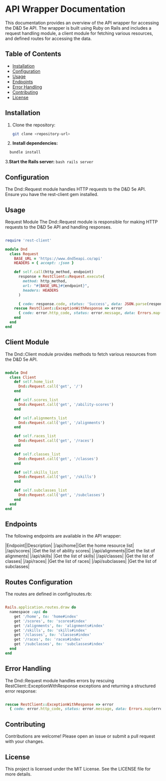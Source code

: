 # API Wrapper Documentation

This documentation provides an overview of the API wrapper for accessing the D&D 5e API. The wrapper is built using Ruby on Rails and includes a request handling module, a client module for fetching various resources, and defined routes for accessing the data.

## Table of Contents

- [Installation](#installation)
- [Configuration](#configuration)
- [Usage](#usage)
- [Endpoints](#endpoints)
- [Error Handling](#error-handling)
- [Contributing](#contributing)
- [License](#license)

## Installation

1. Clone the repository:
   ```bash
   git clone <repository-url>
   ```
2. **Install dependencies:**
  ```bash
    bundle install
  ```
3.**Start the Rails server:**
    ```bash
    rails server
    ```

## Configuration
The Dnd::Request module handles HTTP requests to the D&D 5e API. Ensure you have the rest-client gem installed.

## Usage

Request Module
The Dnd::Request module is responsible for making HTTP requests to the D&D 5e API and handling responses.
```ruby

require 'rest-client'

module Dnd 
  class Request
    BASE_URL = 'https://www.dnd5eapi.co/api'
    HEADERS = { accept: :json }

    def self.call(http_method, endpoint)
      response = RestClient::Request.execute(
        method: http_method,
        url: "#{BASE_URL}#{endpoint}",
        headers: HEADERS
      )

      { code: response.code, status: 'Success', data: JSON.parse(response.body) }
    rescue RestClient::ExceptionWithResponse => error
      { code: error.http_code, status: error.message, data: Errors.map(error.http_code) }
    end
  end
end
```
## Client Module
The Dnd::Client module provides methods to fetch various resources from the D&D 5e API.
```ruby

module Dnd 
  class Client
    def self.home_list
      Dnd::Request.call('get', '/')
    end

    def self.scores_list
      Dnd::Request.call('get', '/ability-scores')
    end

    def self.alignments_list
      Dnd::Request.call('get', '/alignments')
    end

    def self.races_list
      Dnd::Request.call('get', '/races')
    end

    def self.classes_list
      Dnd::Request.call('get', '/classes')
    end

    def self.skills_list
      Dnd::Request.call('get', '/skills')
    end

    def self.subclasses_list
      Dnd::Request.call('get', '/subclasses')
    end
  end
end
```

## Endpoints
The following endpoints are available in the API wrapper:

|Endpoint||Description|
|/api/home||Get the home resource list|
|/api/scores|	|Get the list of ability scores|
|/api/alignments||Get the list of alignments|
|/api/skills|	|Get the list of skills|
|/api/classes|	|Get the list of classes|
|/api/races|	|Get the list of races|
|/api/subclasses|	|Get the list of subclasses|

## Routes Configuration
The routes are defined in config/routes.rb:
```ruby

Rails.application.routes.draw do
  namespace :api do 
    get '/home', to: 'home#index'
    get '/scores', to: 'scores#index'
    get '/alignments', to: 'alignments#index'
    get '/skills', to: 'skills#index'
    get '/classes', to: 'classes#index'
    get '/races', to: 'races#index'
    get '/subclasses', to: 'subclasses#index'
  end
end
```

## Error Handling
The Dnd::Request module handles errors by rescuing RestClient::ExceptionWithResponse exceptions and returning a structured error response:
```ruby 

rescue RestClient::ExceptionWithResponse => error
  { code: error.http_code, status: error.message, data: Errors.map(error.http_code) }
```

## Contributing
Contributions are welcome! Please open an issue or submit a pull request with your changes.

## License
This project is licensed under the MIT License. See the LICENSE file for more details.